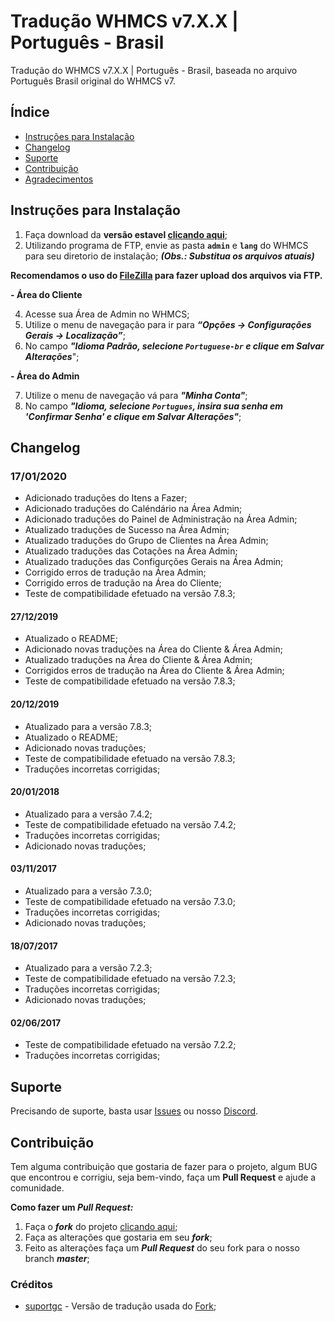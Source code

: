 # Tradução WHMCS v7.X.X | Português - Brasil
Tradução do WHMCS v7.X.X | Português - Brasil, baseada no arquivo Português Brasil original do WHMCS v7.

## Índice
- [Instruções para Instalação](#instruções-para-instalação)
- [Changelog](#changelog)
- [Suporte](#suporte)
- [Contribuição](#contribuição)
- [Agradecimentos](#agradecimentos)

## Instruções para Instalação
1. Faça download da **versão estavel [clicando aqui](https://github.com/paulocrash/Traducao-WHMCS-7.x-pt_BR/archive/master.zip)**;
3. Utilizando programa de FTP, envie as pasta **`admin`** e **`lang`** do WHMCS para seu diretorio de instalação; ***(Obs.: Substitua os arquivos atuais)***

**Recomendamos o uso do [FileZilla](https://filezilla-project.org/) para fazer upload dos arquivos via FTP.**

**- Área do Cliente**

4. Acesse sua Área de Admin no WHMCS;
5. Utilize o menu de navegação para ir para ***“Opções -> Configurações Gerais -> Localização”***;
6. No campo ***"Idioma Padrão, selecione ***`Portuguese-br`*** e clique em Salvar Alterações***";

**- Área do Admin**

7. Utilize o menu de navegação vá para ***"Minha Conta"***;
8. No campo ***"Idioma, selecione ***`Portugues`***, insira sua senha em ***'Confirmar Senha'*** e clique em Salvar Alterações"***;

## Changelog
### 17/01/2020
- Adicionado traduções do Itens a Fazer;
- Adicionado traduções do Caléndário na Área Admin;
- Adicionado traduções do Painel de Administração na Área Admin;
- Atualizado traduções de Sucesso na Área Admin;
- Atualizado traduções do Grupo de Clientes na Área Admin;
- Atualizado traduções das Cotações na Área Admin;
- Atualizado traduções das Configurções Gerais na Área Admin;
- Corrigido erros de tradução na Área Admin;
- Corrigido erros de tradução na Área do Cliente;
- Teste de compatibilidade efetuado na versão 7.8.3;

#### 27/12/2019
- Atualizado o README;
- Adicionado novas traduções na Área do Cliente & Área Admin;
- Atualizado traduções na Área do Cliente & Área Admin;
- Corrigidos erros de tradução na Área do Cliente & Área Admin;
- Teste de compatibilidade efetuado na versão 7.8.3;

#### 20/12/2019
- Atualizado para a versão 7.8.3;
- Atualizado o README;
- Adicionado novas traduções;
- Teste de compatibilidade efetuado na versão 7.8.3;
- Traduções incorretas corrigidas;

#### 20/01/2018
 - Atualizado para a versão 7.4.2;
 - Teste de compatibilidade efetuado na versão 7.4.2;
 - Traduções incorretas corrigidas;
 - Adicionado novas traduções;
 
#### 03/11/2017
 - Atualizado para a versão 7.3.0;
 - Teste de compatibilidade efetuado na versão 7.3.0;
 - Traduções incorretas corrigidas;
 - Adicionado novas traduções;
 
#### 18/07/2017
 - Atualizado para a versão 7.2.3;
 - Teste de compatibilidade efetuado na versão 7.2.3;
 - Traduções incorretas corrigidas;
 - Adicionado novas traduções;

#### 02/06/2017
 - Teste de compatibilidade efetuado na versão 7.2.2;
 - Traduções incorretas corrigidas;

## Suporte
Precisando de suporte, basta usar [Issues](https://github.com/paulocrash/Traducao-WHMCS-7.x-pt_BR/issues/new/choose) ou nosso [Discord](https://discord.gg/vzCanCk).

## Contribuição
Tem alguma contribuição que gostaria de fazer para o projeto, algum BUG que encontrou e corrigiu, seja bem-vindo, faça um **Pull Request** e ajude a comunidade.

**Como fazer um *Pull Request:***
1. Faça o ***fork*** do projeto [clicando aqui](https://github.com/paulocrash/Traducao-WHMCS-Portugues-BR/fork); 
2. Faça as alterações que gostaria em seu ***fork***;
3. Feito as alterações faça um ***Pull Request*** do seu fork para o nosso branch ***master***;

### Créditos
* [suportgc](https://github.com/suportgc) - Versão de tradução usada do [Fork](https://github.com/suportgc/Traducao-WHMCS-7.x-pt_BR);

